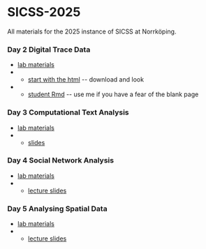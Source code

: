 # SICSS-2025

All materials for the 2025 instance of SICSS at Norrköping.

### Day 2 Digital Trace Data
- [lab materials](/02_digital_trace_data)
- - [start with the html](/02_digital_trace_data/scraping.html) -- download and look
- - [student Rmd](/02_digital_trace_data/scraping.Rmd) -- use me if you have a fear of the blank page 
### Day 3 Computational Text Analysis
- [lab materials](/03_text_analysis)
- - [slides](/03_text_analysis/lecture_slides.pdf)
### Day 4 Social Network Analysis
- [lab materials](/04_social_network_analysis)
- - [lecture slides](/04_social_network_analysis/sicss%20sna%20lecture%202025.pdf)
### Day 5 Analysing Spatial Data
- [lab materials](/05_spatial_data)
- - [lecture slides](/05_spatial_data/lecture.html)
